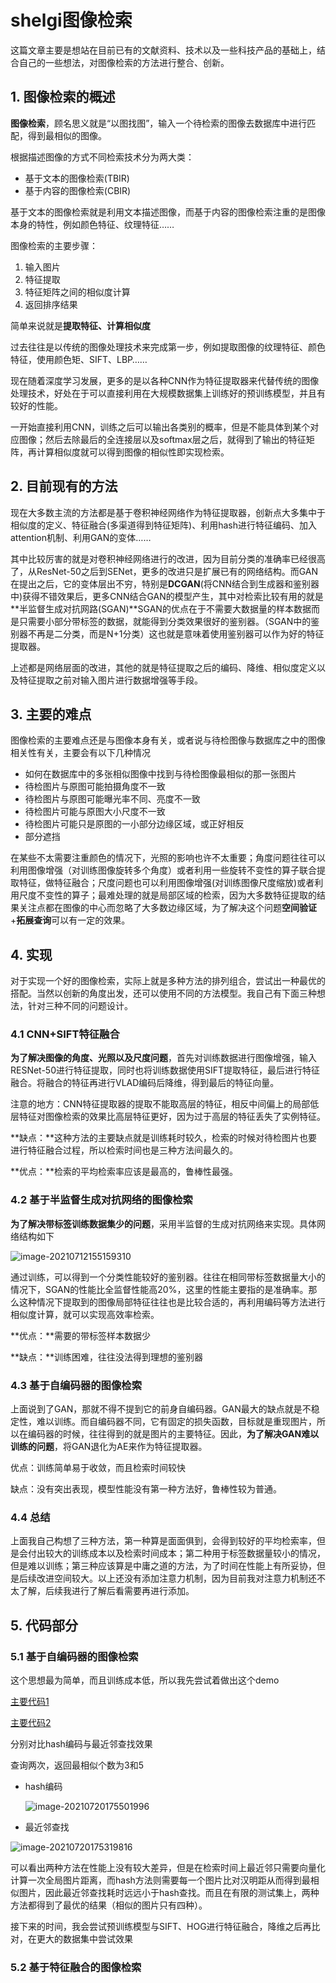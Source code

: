 # shelgi图像检索

这篇文章主要是想站在目前已有的文献资料、技术以及一些科技产品的基础上，结合自己的一些想法，对图像检索的方法进行整合、创新。



## 1. 图像检索的概述

**图像检索**，顾名思义就是“以图找图”，输入一个待检索的图像去数据库中进行匹配，得到最相似的图像。

根据描述图像的方式不同检索技术分为两大类：

+   基于文本的图像检索(TBIR)
+   基于内容的图像检索(CBIR)

基于文本的图像检索就是利用文本描述图像，而基于内容的图像检索注重的是图像本身的特性，例如颜色特征、纹理特征……



图像检索的主要步骤：

1.  输入图片
2.  特征提取
3.  特征矩阵之间的相似度计算
4.  返回排序结果

简单来说就是**提取特征、计算相似度**



过去往往是以传统的图像处理技术来完成第一步，例如提取图像的纹理特征、颜色特征，使用颜色矩、SIFT、LBP……

现在随着深度学习发展，更多的是以各种CNN作为特征提取器来代替传统的图像处理技术，好处在于可以直接利用在大规模数据集上训练好的预训练模型，并且有较好的性能。



一开始直接利用CNN，训练之后可以输出各类别的概率，但是不能具体到某个对应图像；然后去除最后的全连接层以及softmax层之后，就得到了输出的特征矩阵，再计算相似度就可以得到图像的相似性即实现检索。





## 2. 目前现有的方法

现在大多数主流的方法都是基于卷积神经网络作为特征提取器，创新点大多集中于相似度的定义、特征融合(多渠道得到特征矩阵)、利用hash进行特征编码、加入attention机制、利用GAN的变体……



其中比较厉害的就是对卷积神经网络进行的改进，因为目前分类的准确率已经很高了，从ResNet-50之后到SENet，更多的改进只是扩展已有的网络结构。而GAN在提出之后，它的变体层出不穷，特别是**DCGAN**(将CNN结合到生成器和鉴别器中)获得不错效果后，更多CNN结合GAN的模型产生，其中对检索比较有用的就是**半监督生成对抗网路(SGAN)**SGAN的优点在于不需要大数据量的样本数据而是只需要小部分带标签的数据，就能得到分类效果很好的鉴别器。（SGAN中的鉴别器不再是二分类，而是N+1分类）这也就是意味着使用鉴别器可以作为好的特征提取器。



上述都是网络层面的改进，其他的就是特征提取之后的编码、降维、相似度定义以及特征提取之前对输入图片进行数据增强等手段。



## 3. 主要的难点

图像检索的主要难点还是与图像本身有关，或者说与待检图像与数据库之中的图像相关性有关，主要会有以下几种情况

+   如何在数据库中的多张相似图像中找到与待检图像最相似的那一张图片
+   待检图片与原图可能拍摄角度不一致
+   待检图片与原图可能曝光率不同、亮度不一致
+   待检图片可能与原图大小尺度不一致
+   待检图片可能只是原图的一小部分边缘区域，或正好相反
+   部分遮挡

在某些不太需要注重颜色的情况下，光照的影响也许不太重要；角度问题往往可以利用图像增强（对训练图像旋转多个角度）或者利用一些旋转不变性的算子联合提取特征，做特征融合；尺度问题也可以利用图像增强(对训练图像尺度缩放)或者利用尺度不变性的算子；最难处理的就是局部区域的检索，因为大多数特征提取的结果关注点都在图像的中心而忽略了大多数边缘区域，为了解决这个问题**空间验证**+**拓展查询**可以有一定的效果。





## 4. 实现

对于实现一个好的图像检索，实际上就是多种方法的排列组合，尝试出一种最优的搭配。当然以创新的角度出发，还可以使用不同的方法模型。我自己有下面三种想法，针对三种不同的问题设计。



### 4.1 CNN+SIFT特征融合

**为了解决图像的角度、光照以及尺度问题**，首先对训练数据进行图像增强，输入RESNet-50进行特征提取，同时也将训练数据使用SIFT提取特征，最后进行特征融合。将融合的特征再进行VLAD编码后降维，得到最后的特征向量。

注意的地方：CNN特征提取器的提取不能取高层的特征，相反中间偏上的局部低层特征对图像检索的效果比高层特征更好，因为过于高层的特征丢失了实例特征。

**缺点：**这种方法的主要缺点就是训练耗时较久，检索的时候对待检图片也要进行特征融合过程，所以检索时间也是三种方法间最久的。

**优点：**检索的平均检索率应该是最高的，鲁棒性最强。



### 4.2 基于半监督生成对抗网络的图像检索

**为了解决带标签训练数据集少的问题**，采用半监督的生成对抗网络来实现。具体网络结构如下

![image-20210712155159310](https://gitee.com/shixiaojiejiela_admin/pics/raw/master///image-20210712155159310.png)

通过训练，可以得到一个分类性能较好的鉴别器。往往在相同带标签数据量大小的情况下，SGAN的性能比全监督性能高20%，这里的性能主要指的是准确率。那么这种情况下提取到的图像局部特征往往也是比较合适的，再利用编码等方法进行相似度计算，就可以实现高效率检索。



**优点：**需要的带标签样本数据少

**缺点：**训练困难，往往没法得到理想的鉴别器



### 4.3 基于自编码器的图像检索

上面说到了GAN，那就不得不提到它的前身自编码器。GAN最大的缺点就是不稳定性，难以训练。而自编码器不同，它有固定的损失函数，目标就是重现图片，所以在编码器的时候，往往得到的就是图片的主要特征。因此，**为了解决GAN难以训练的问题**，将GAN退化为AE来作为特征提取器。



优点：训练简单易于收敛，而且检索时间较快

缺点：没有突出表现，模型性能没有第一种方法好，鲁棒性较为普通。





### 4.4 总结

上面我自己构想了三种方法，第一种算是面面俱到，会得到较好的平均检索率，但是会付出较大的训练成本以及检索时间成本；第二种用于标签数据量较小的情况，但是难以训练；第三种应该算是中庸之道的方法，为了时间在性能上有所妥协，但是后续改进空间较大。以上还没有添加注意力机制，因为目前我对注意力机制还不太了解，后续我进行了解后看需要再进行添加。





## 5. 代码部分

### 5.1 基于自编码器的图像检索

这个思想最为简单，而且训练成本低，所以我先尝试着做出这个demo

[主要代码1](../代码/retrieval_No_hash.py)

[主要代码2](../代码/retrieval_with_hash.py)

分别对比hash编码与最近邻查找效果

查询两次，返回最相似个数为3和5

+   hash编码

    ![image-20210720175501996](https://gitee.com/shixiaojiejiela_admin/pics/raw/master///image-20210720175501996.png)

+   最近邻查找

![image-20210720175319816](https://gitee.com/shixiaojiejiela_admin/pics/raw/master///image-20210720175319816.png)

可以看出两种方法在性能上没有较大差异，但是在检索时间上最近邻只需要向量化计算一次全局图片距离，而hash方法则需要每一个图片比对汉明距从而得到最相似图片，因此最近邻查找耗时远远小于hash查找。而且在有限的测试集上，两种方法都得到了最优的结果（相似的图片只有四种）。



接下来的时间，我会尝试预训练模型与SIFT、HOG进行特征融合，降维之后再比对，在更大的数据集中尝试效果



### 5.2 基于特征融合的图像检索

